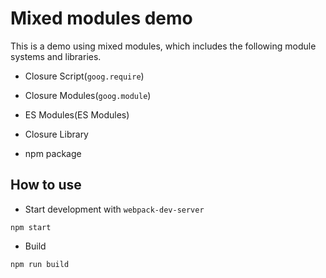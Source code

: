# Mixed modules demo

This is a demo using mixed modules, which includes the following module systems and libraries.

* Closure Script(`goog.require`)
* Closure Modules(`goog.module`)
* ES Modules(ES Modules)

* Closure Library
* npm package

## How to use

* Start development with `webpack-dev-server`

```
npm start
```

* Build

```
npm run build
```

